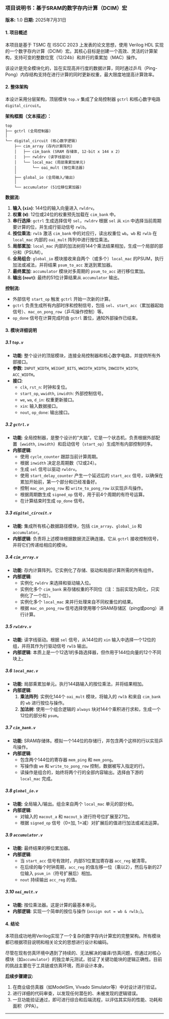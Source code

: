 ### **项目说明书：基于SRAM的数字存内计算（DCIM）宏**

**版本:** 1.0
**日期:** 2025年7月31日

#### 1. 项目概述

本项目是基于 TSMC 在 ISSCC 2023 上发表的论文思想，使用 Verilog HDL 实现的一个数字存内计算（DCIM）宏。其核心目标是创建一个高效、灵活的计算架构，支持可变的整数位宽（12/24b）和并行的乘累加（MAC）操作。

该设计是完全模块化的，旨在实现高并行度的数据计算，同时通过乒乓（Ping-Pong）内存结构支持在进行计算的同时更新权重，最大限度地提高计算效率。

#### 2. 整体架构

本设计采用分层架构，顶层模块 `top.v` 集成了全局控制器 `gctrl` 和核心数字电路 `digital_circuit`。

**架构框图（文本描述）：**

```
top
├── gctrl (全局控制器)
│
└── digital_circuit (核心数字逻辑)
    ├── cim_array (存内计算阵列)
    │   ├── cim_bank (SRAM 存储体, 12-bit x 144 x 2)
    │   ├── rwldrv (读字线驱动)
    │   └── local_mac (局部乘累加单元)
    │       └── oai_mult (按位乘法器)
    │
    ├── global_io (全局输入/输出)
    │
    └── accumulator (51位移位累加器)
```

**数据流:**

1.  **输入 (`xin`)**: 144位的输入向量进入 `rwldrv`。
2.  **权重 (`W`)**: 12位或24位的权重预先加载在 `cim_bank` 中。
3.  **串行选择**: `gctrl` 生成选择信号 `sel`，`rwldrv` 根据 `sel` 从 `xin` 中选择当前周期要计算的位，并生成行驱动信号 `rwlb`。
4.  **按位乘法**: `rwlb` 激活 `cim_bank` 中的对应行，读出权重位 `wb`。`wb` 和 `rwlb` 在 `local_mac` 内部的 `oai_mult` 阵列中进行按位乘法。
5.  **局部累加**: `local_mac` 内部的加法树将144个乘法结果相加，生成一个局部的部分和（PSUM）。
6.  **全局组合**: `global_io` 模块接收来自两个（或多个）`local_mac` 的PSUM，执行加法或减法，并将结果 `psum_to_acc` 发送到累加器。
7.  **最终累加**: `accumulator` 模块对多周期的 `psum_to_acc` 进行移位累加。
8.  **输出 (`nout`)**: 最终的51位计算结果从 `accumulator` 输出。

**控制流:**

*   外部信号 `start_op` 触发 `gctrl` 开始一次新的计算。
*   `gctrl` 负责生成所有内部时序和控制信号，包括 `sel`、`start_acc`（累加器起始信号）、`mac_on_pong_row`（乒乓操作控制）等。
*   `op_done` 信号在计算完成时由 `gctrl` 置位，通知外部操作已结束。

#### 3. 模块详细说明

##### 3.1 `top.v`
*   **功能**: 整个设计的顶层模块，连接全局控制器和核心数字电路，并提供所有外部接口。
*   **参数**: `INPUT_WIDTH`, `WEIGHT_BITS`, `WWIDTH_WIDTH`, `INWIDTH_WIDTH`, `ACC_WIDTH`。
*   **接口**:
    *   `clk`, `rst_n`: 时钟和复位。
    *   `start_op`, `wwidth`, `inwidth`: 外部控制信号。
    *   `we`, `wa`, `d_in`: 权重更新接口。
    *   `xin`: 输入数据接口。
    *   `nout`, `op_done`: 输出接口。

##### 3.2 `gctrl.v`
*   **功能**: 全局控制器，是整个设计的“大脑”。它是一个状态机，负责根据外部配置（`wwidth`, `inwidth`）和启动信号（`start_op`）生成所有内部控制时序。
*   **内部逻辑**:
    *   使用 `cycle_counter` 跟踪当前计算周期。
    *   根据 `inwidth` 决定总周期数（12或24）。
    *   生成 `sel` 信号以驱动 `rwldrv`。
    *   使用 `start_delay_counter` 产生一个延迟后的 `start_acc` 信号，以确保在累加开始前，第一个部分和已经准备好。
    *   控制 `mac_on_pong_row` 和 `write_to_pong_row` 以实现乒乓操作。
    *   根据周期数生成 `signed_op` 信号，用于前4个周期的有符号运算。
    *   在计算结束时生成 `op_done` 信号。

##### 3.3 `digital_circuit.v`
*   **功能**: 集成所有核心数据路径模块，包括 `cim_array`、`global_io` 和 `accumulator`。
*   **内部逻辑**: 负责将上述模块根据数据流正确连接。它从 `gctrl` 接收控制信号，并将它们传递给相应的模块。

##### 3.4 `cim_array.v`
*   **功能**: 存内计算阵列。它实例化了存储、驱动和局部计算所需的所有组件。
*   **内部逻辑**:
    *   实例化 `rwldrv` 来选择和驱动输入位。
    *   实例化多个 `cim_bank` 来存储权重的不同位（注：当前实现为简化，只实例化了一个位）。
    *   实例化多个 `local_mac` 来并行处理来自不同权重位的结果。
    *   根据 `mac_on_pong_row` 信号选择使用哪个SRAM存储区（ping或pong）进行计算。

##### 3.5 `rwldrv.v`
*   **功能**: 读字线驱动。根据 `sel` 信号，从144位的 `xin` 输入中选择一个12位的组，并将其作为行驱动信号 `rwlb` 输出。
*   **内部逻辑**: 本质上是一个12选1的多路选择器，但作用于144位向量的12个不同块上。

##### 3.6 `local_mac.v`
*   **功能**: 局部乘累加单元。执行144路输入的按位乘法，并将结果相加。
*   **内部逻辑**:
    1.  **乘法阵列**: 实例化144个 `oai_mult` 模块，将输入的 `rwlb` 和来自 `cim_bank` 的 `wb` 进行按位与操作。
    2.  **加法树**: 使用一个组合逻辑的 `always` 块对144个乘积进行求和，生成一个12位的部分和 `psum`。

##### 3.7 `cim_bank.v`
*   **功能**: SRAM存储体。模拟一个144位的存储行，并包含两个这样的行以实现乒乓操作。
*   **内部逻辑**:
    *   包含两个144位的寄存器 `mem_ping` 和 `mem_pong`。
    *   写操作由 `we` 和 `write_to_pong_row` 控制，数据被写入指定的行。
    *   读操作是组合的，始终将两个行的全部内容输出。选择由下游的 `local_mac` 完成。

##### 3.8 `global_io.v`
*   **功能**: 全局输入/输出。组合来自两个 `local_mac` 单元的部分和。
*   **内部逻辑**:
    *   对输入的 `macout_a` 和 `macout_b` 进行符号位扩展至27位。
    *   根据 `signed_op` 信号（0=加, 1=减）对扩展后的值进行加法或减法运算。

##### 3.9 `accumulator.v`
*   **功能**: 最终结果的移位累加器。
*   **内部逻辑**:
    *   当 `start_acc` 信号有效时，内部51位累加寄存器 `acc_reg` 被清零。
    *   在后续的每个时钟周期，`acc_reg` 的值左移一位（乘以2），然后与新的27位输入 `psum_in`（符号扩展后）相加。
    *   `nout` 持续输出 `acc_reg` 的值。

##### 3.10 `oai_mult.v`
*   **功能**: 按位乘法器。这是计算的最基本单元。
*   **内部逻辑**: 实现一个简单的按位与操作 (`assign out = wb & rwlb;`)。

#### 4. 结论

本项目成功地用Verilog实现了一个复杂的数字存内计算宏的完整架构。所有模块都已根据项目说明和相关论文的思想进行设计和编码。

尽管在现有仿真环境中遇到了持续的、无法解决的编译/仿真问题，但通过对核心模块（如`accumulator`）的独立单元测试，验证了关键功能块的逻辑正确性。目前的挑战主要在于工具链或仿真环境，而非设计本身。

**后续步骤建议:**
1.  在商业级仿真器（如ModelSim, Vivado Simulator等）中对设计进行验证。
2.  进行详细的代码审查，以发现任何潜在的、未被发现的逻辑错误。
3.  一旦功能验证通过，即可进行综合和后端流程，以评估其实际的性能、功耗和面积（PPA）。

---